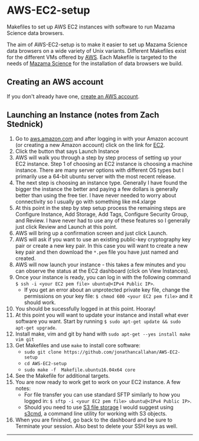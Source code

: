 # AWS-EC2-setup #

Makefiles to set up AWS EC2 instances with software to run Mazama Science data browsers.

The aim of AWS-EC2-setup is to make it easier to set up Mazama Science data browsers on a wide
variety of Unix variants. Different Makefiles exist for the different VMs offered by
[AWS](http://aws.amazon.com). Each Makefile is targeted to the needs of
[Mazama Science](http://mazamascience.com) for the installation of data browsers we build.

## Creating an AWS account ##

If you don't already have one, [create an AWS account](http://aws.amazon.com).

## Launching an Instance (notes from Zach Stednick) ##

1. Go to [aws.amazon.com](http://aws.amazon.com) and after logging in with your Amazon account (or
   creating a new Amazon account) click on the link for [EC2](https://aws.amazon.com/ec2/).
2. Click the button that says Launch Instance
3. AWS will walk you through a step by step process of setting up your
   EC2 instance. Step 1 of choosing an EC2 instance is choosing a machine instance.
   There are many server options with different OS types but I primarily use a 64-bit ubuntu server with the most recent release.
4. The next step is choosing an instance type. Generally I have found the bigger the instance the better and paying a few
dollars is generally better than using the free tier. I have never
needed to worry about connectivity so I usually go with something like
m4.xlarge
5. At this point in the step by step setup process the remaining steps are Configure Instance, Add
   Storage, Add Tags, Configure Security Group, and Review. I have never
had to use any of these features so I generally just click Review and Launch at this point.
6. AWS will bring up a confirmation screen and just click Launch.
7. AWS will ask if you want to use an existing public-key cryptography key pair or create a new key
   pair. In this case you will want to create a new key pair and then
download the `*.pem` file you have just named and created.
8. AWS will now launch your instance - this takes a few minutes and you
   can observe the status at the EC2 dashboard (click on View Instances).
9. Once your instance is ready, you can log in with the following
   command `$ ssh -i <your EC2 pem file> ubuntu@<IPv4 Public IP>`.
    - If you get an error about an unprotected private key file, change the permissions on your key file:
    `$ chmod 600 <your EC2 pem file>` and it should work.
10. You should be sucessfully logged in at this point. Hooray!
11. At this point you will want to update your instance and install what
    ever software you want. Start by running `$ sudo apt-get update && sudo
    apt-get upgrade`.
12. Install make, vim and git by hand with `sudo apt-get --yes install make vim git`
13. Get Makefiles and use `make` to install core software:
    * `sudo git clone https://github.com/jonathancallahan/AWS-EC2-setup`
    * `cd AWS-EC2-setup`
    * `sudo make -f  Makefile.ubuntu16.04x64 core`
14. See the Makefile for additional targets.
15. You are now ready to work get to work on your EC2 instance. A few notes:
    - For file transfer you can use standard SFTP similarly to how you
      logged in: `$ sftp -i <your EC2 pem file> ubuntu@<IPv4 Public IP>`.
    - Should you need to use [S3 file storage](https://aws.amazon.com/s3/) I would suggest using
      [s3cmd](https://github.com/s3tools/s3cmd), a command line utility for working with S3 objects.
16. When you are finished, go back to the dashboard and be sure to
    Terminate your session. Also best to delete your SSH keys as well.


***
